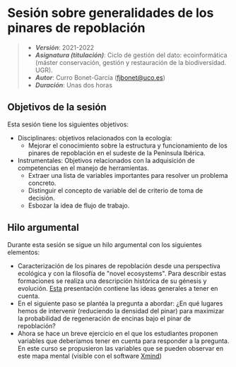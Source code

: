 # Sesión sobre generalidades de los pinares de repoblación


> + **_Versión_**: 2021-2022
> + **_Asignatura (titulación)_**: Ciclo de gestión del dato: ecoinformática (máster conservación, gestión y restauración de la biodiversidad. UGR). 
> + **_Autor_**:  Curro Bonet-García (fjbonet@uco.es)
> + **_Duración_**: Unas dos horas



## Objetivos de la sesión

Esta sesión tiene los siguientes objetivos:

+ Disciplinares: objetivos relacionados con la ecología:
  + Mejorar el conocimiento sobre la estructura y funcionamiento de los pinares de repoblación en el sudeste de la Península Ibérica.
+ Instrumentales: Objetivos relacionados con la adquisición de competencias en el manejo de herramientas. 
  + Extraer una lista de variables importantes para resolver un problema concreto.
  + Distinguir el concepto de variable del de criterio de toma de decisión.
  + Esbozar la idea de flujo de trabajo.



## Hilo argumental

Durante esta sesión se sigue un hilo argumental con los siguientes elementos:

+ Caracterización de los pinares de repoblación desde una perspectiva ecológica y con la filosofía de "novel ecosystems". Para describir estas formaciones se realiza una descripción histórica de su génesis y evolución. [Esta](https://github.com/aprendiendo-cosas/T_contexto_pinares_ecoinformatica_ugr/raw/2021-2022/presentacion/generalidades_pinares_reboblacion.ppt) presentación contiene las ideas generales a tener en cuenta. 
+ En el siguiente paso se plantéa la pregunta a abordar: ¿En qué lugares hemos de intervenir (reduciendo la densidad del pinar) para maximizar la probabilidad de regeneración de encinas bajo el pinar de repoblación?
+ Ahora se hace un breve ejercicio en el que los estudiantes proponen variables que deberíamos tener en cuenta para responder a la pregunta. En este curso se propusieron las variables que se pueden observar en este mapa mental (visible con el software [Xmind](https://www.xmind.net/))